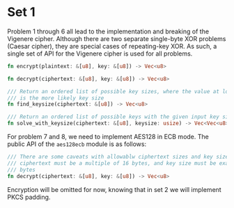 # Set 1
Problem 1 through 6 all lead to the implementation and breaking of the Vigenere cipher. Although there are two separate single-byte XOR problems (Caesar cipher), they are special cases of repeating-key XOR. As such, a single set of API for the Vigenere cipher is used for all problems.

```rust
fn encrypt(plaintext: &[u8], key: &[u8]) -> Vec<u8>

fn decrypt(ciphertext: &[u8], key: &[u8]) -> Vec<u8>

/// Return an ordered list of possible key sizes, where the value at lower index
/// is the more likely key size
fn find_keysize(ciphertext: &[u8]) -> Vec<u8>

/// Return an ordered list of possible keys with the given input key size
fn solve_with_keysize(ciphertext: &[u8], keysize: usize) -> Vec<Vec<u8>>
```

For problem 7 and 8, we need to implement AES128 in ECB mode. The public API of the `aes128ecb` module is as follows:

```rust
/// There are some caveats with allowablw ciphertext sizes and key sizes:
/// ciphertext must be a multiple of 16 bytes, and key size must be exactly 16
/// bytes
fn decrypt(ciphertext: &[u8], key: &[u8]) -> Vec<u8>
```

Encryption will be omitted for now, knowing that in set 2 we will implement PKCS padding.